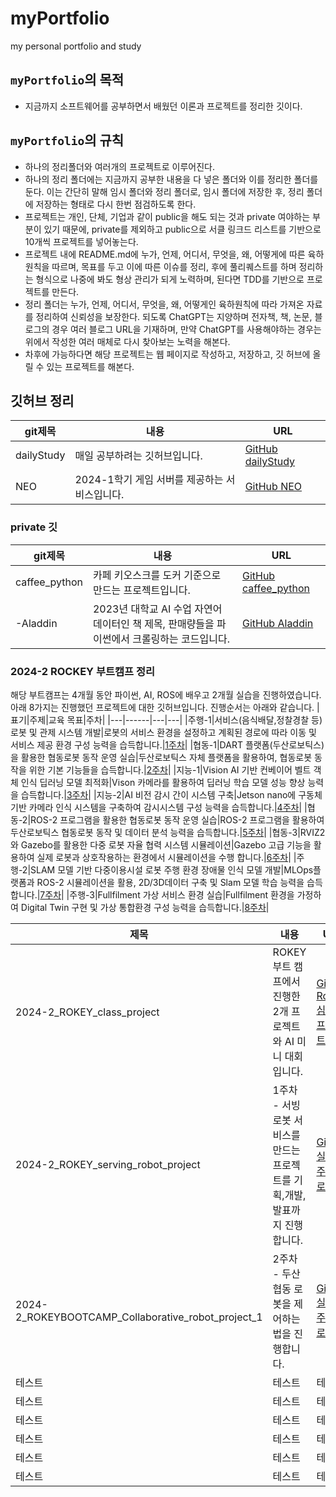 # myPortfolio
my personal portfolio and study

## `myPortfolio`의 목적
  - 지금까지 소프트웨어를 공부하면서 배웠던 이론과 프로젝트를 정리한 깃이다.

## `myPortfolio`의 규칙
  - 하나의 정리폴더와 여러개의 프로젝트로 이루어진다.
  - 하나의 정리 폴더에는 지금까지 공부한 내용을 다 넣은 폴더와 이를 정리한 폴더를 둔다. 이는 간단히 말해 임시 폴더와 정리 폴더로, 임시 폴더에 저장한 후, 정리 폴더에 저장하는 형태로 다시 한번 점검하도록 한다.
  - 프로젝트는 개인, 단체, 기업과 같이 public을 해도 되는 것과 private 여야하는 부분이 있기 때문에, private를 제외하고 public으로 서클 링크드 리스트를 기반으로 10개씩 프로젝트를 넣어놓는다.
  - 프로젝트 내에 README.md에 누가, 언제, 어디서, 무엇을, 왜, 어떻게에 따른 육하원칙을 따르며, 목표를 두고 이에 따른 이슈를 정리, 후에 풀리퀘스트를 하며 정리하는 형식으로 나중에 봐도 형상 관리가 되게 노력하며, 된다면 TDD를 기반으로 프로젝트를 만든다.
  - 정리 폴더는 누가, 언제, 어디서, 무엇을, 왜, 어떻게인 육하원칙에 따라 가져온 자료를 정리하여 신뢰성을 보장한다. 되도록 ChatGPT는 지양하며 전자책, 책, 논문, 블로그의 경우 여러 블로그 URL을 기재하며, 만약 ChatGPT를 사용해야하는 경우는 위에서 작성한 여러 매체로 다시 찾아보는 노력을 해본다.
  - 차후에 가능하다면 해당 프로젝트는 웹 페이지로 작성하고, 저장하고, 깃 허브에 올릴 수 있는 프로젝트를 해본다.
## 깃허브 정리

|git제목|내용|URL|
|------|---|---|
|dailyStudy|매일 공부하려는 깃허브입니다.|[GitHub dailyStudy](https://github.com/malenwater/dailyStudy)|
|NEO|2024-1학기 게임 서버를 제공하는 서비스입니다.|[GitHub NEO](https://github.com/ajouNEO/NEO)|
### private 깃

|git제목|내용|URL|
|------|---|---|
|caffee_python|카페 키오스크를 도커 기준으로 만드는 프로젝트입니다.|[GitHub caffee_python](https://github.com/malenwater/caffee_python)|
|-Aladdin|2023년 대학교 AI 수업 자연어 데이터인 책 제목, 판매량들을 파이썬에서 크롤링하는 코드입니다.|[GitHub Aladdin](https://github.com/malenwater/-Aladdin)|

### 2024-2 ROCKEY 부트캠프 정리
해당 부트캠프는 4개월 동안 파이썬, AI, ROS에 배우고 2개월 실습을 진행하였습니다. 아래 8가지는 진행했던 프로젝트에 대한 깃허브입니다. 진행순서는 아래와 같습니다.
|표기|주제|교육 목표|주차|
|---|------|---|---|
|주행-1|서비스(음식배달,정찰경찰 등) 로봇 및 관제 시스템 개발|로봇의 서비스 환경을 설정하고 계획된 경로에 따라 이동 및 서비스 제공 환경 구성 능력을 습득합니다.|[1주차](https://github.com/malenwater/2024-2_ROKEY_serving_robot_project)|
|협동-1|DART 플랫폼(두산로보틱스)을 활용한 협동로봇 동작 운영 실습|두산로보틱스 자체 플랫폼을 활용하여, 협동로봇 동작을 위한 기본 기능들을 습득합니다.|[2주차]()|
|지능-1|Vision AI 기반 컨베이어 벨트 객체 인식 딥러닝 모델 최적화|Vison 카메라를 활용하여 딥러닝 학습 모델 성능 향상 능력을 습득합니다.|[3주차]()|
|지능-2|AI 비전 감시 간이 시스템 구축|Jetson nano에 구동체 기반 카메라 인식 시스템을 구축하여 감시시스템 구성 능력을 습득합니다.|[4주차]()|
|협동-2|ROS-2 프로그램을 활용한 협동로봇 동작 운영 실습|ROS-2 프로그램을 활용하여 두산로보틱스 협동로봇 동작 및 데이터 분석 능력을 습득합니다.|[5주차]()|
|협동-3|RVIZ2와 Gazebo를 활용한 다중 로봇 자율 협력 시스템 시뮬레이션|Gazebo 고급 기능을 활용하여 실제 로봇과 상호작용하는 환경에서 시뮬레이션을 수행 합니다.|[6주차]()|
|주행-2|SLAM 모델 기반 다중이용시설 로봇 주행 환경 장애물 인식 모델 개발|MLOps플랫폼과 ROS-2 시뮬레이션을 활용, 2D/3D데이터 구축 및 Slam 모델 학습 능력을 습득합니다.|[7주차]()|
|주행-3|Fullfilment 가상 서비스 환경 실습|Fullfilment 환경을 가정하여 Digital Twin 구현 및 가상 통합환경 구성 능력을 습득합니다.|[8주차]()|

|제목|내용|URL|
|------|---|---|
|2024-2_ROKEY_class_project|ROKEY 부트 캠프에서 진행한 2개 프로젝트와 AI 미니 대회입니다.|[GitHub Rokey 심화반 프로젝트](https://github.com/malenwater/2024-2_ROKEY_class_project)|
|2024-2_ROKEY_serving_robot_project|1주차 - 서빙 로봇 서비스를 만드는 프로젝트를 기획,개발,발표까지 진행합니다.|[GitHub 실습 1주차 프로젝트](https://github.com/malenwater/2024-2_ROKEY_serving_robot_project)|
|2024-2_ROKEYBOOTCAMP_Collaborative_robot_project_1|2주차 - 두산 협동 로봇을 제어하는 법을 진행합니다.|[GitHub 실습 2주차 프로젝트](https://github.com/malenwater/2024-2_ROKEYBOOTCAMP_Collaborative_robot_project_1)|
|테스트|테스트|테스트|
|테스트|테스트|테스트|
|테스트|테스트|테스트|
|테스트|테스트|테스트|
|테스트|테스트|테스트|
|테스트|테스트|테스트|
